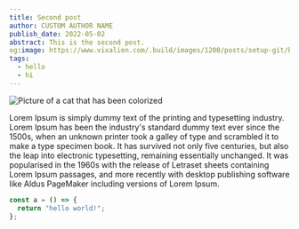 ```yaml
---
title: Second post
author: CUSTOM AUTHOR NAME
publish_date: 2022-05-02
abstract: This is the second post.
og:image: https://www.vixalien.com/.build/images/1200/posts/setup-git/banner.webp
tags:
  - hello
  - hi
---
```


![Picture of a cat that has been colorized](second/hello2.png)

Lorem Ipsum is simply dummy text of the printing and typesetting industry. Lorem
Ipsum has been the industry's standard dummy text ever since the 1500s, when an
unknown printer took a galley of type and scrambled it to make a type specimen
book. It has survived not only five centuries, but also the leap into electronic
typesetting, remaining essentially unchanged. It was popularised in the 1960s
with the release of Letraset sheets containing Lorem Ipsum passages, and more
recently with desktop publishing software like Aldus PageMaker including
versions of Lorem Ipsum.

```js
const a = () => {
  return "hello world!";
};
```
